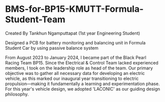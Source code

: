 # BMS-for-BP15-KMUTT-Formula-Student-Team
Created By Tankhun Ngamputtapat (1st year Engineering Student)

Designed a PCB for  battery monitoring and balancing unit in Formula Student Car by using passive balance system

From August 2023 to January 2024, I became part of the Black Pearl Racing Team BP15. Since the Electrical & Control Team lacked experienced members, I took on the leadership role as head of the team. Our primary objective was to gather all necessary data for developing an electric vehicle, as this marked our inaugural year transitioning to electric propulsion—making it fundamentally a learning and experimentation phase. For this year's vehicle design, we adopted 'LACONIC' as our guiding design philosophy.
